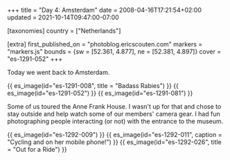 +++
title = "Day 4: Amsterdam"
date = 2008-04-16T17:21:54+02:00
updated = 2021-10-14T09:47:00-07:00

[taxonomies]
country = ["Netherlands"]

[extra]
first_published_on = "photoblog.ericscouten.com"
markers = "markers.js"
bounds = {sw = [52.361, 4.877], ne = [52.381, 4.897]}
cover = "es-1291-052"
+++

Today we went back to Amsterdam.

<!-- more -->

{{ es_image(id="es-1291-008", title = "Badass Rabies") }}
{{ es_image(id="es-1291-052") }}
{{ es_image(id="es-1291-081") }}

Some of us toured the Anne Frank House. I wasn't up for that and chose to stay outside and help watch some of our members' camera gear. I had fun photographing people interacting (or not) with the entrance to the museum.

{{ es_image(id="es-1292-009") }}
{{ es_image(id="es-1292-011", caption = "Cycling and on her mobile phone!") }}
{{ es_image(id="es-1292-026", title = "Out for a Ride") }}
